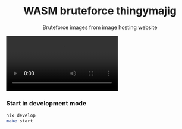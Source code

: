 <h1 align="center">WASM bruteforce thingymajig</h1>
<p align="center">Bruteforce images from image hosting website</p>

![demo video](demo.mp4)

### Start in development mode
```sh
nix develop
make start
```